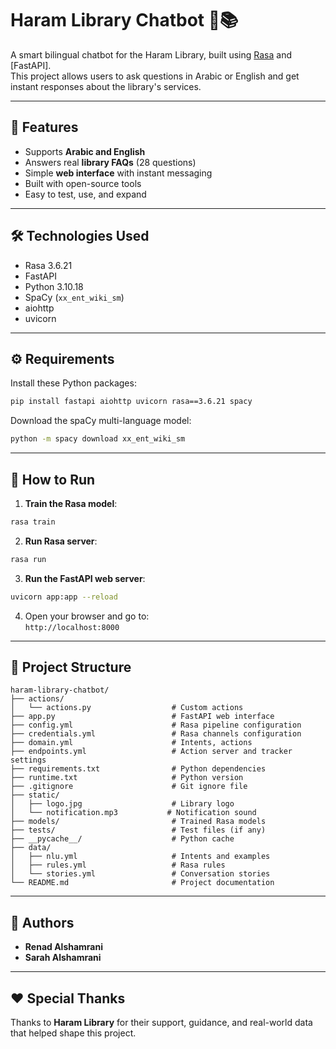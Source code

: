 # Haram Library Chatbot 🤖📚

A smart bilingual chatbot for the Haram Library, built using [Rasa](https://rasa.com/) and [FastAPI].  
This project allows users to ask questions in Arabic or English and get instant responses about the library's services.

---

## 📌 Features

- Supports **Arabic and English**
- Answers real **library FAQs** (28 questions)
- Simple **web interface** with instant messaging
- Built with open-source tools
- Easy to test, use, and expand

---

## 🛠 Technologies Used

- Rasa 3.6.21
- FastAPI
- Python 3.10.18
- SpaCy (`xx_ent_wiki_sm`)
- aiohttp
- uvicorn

---

## ⚙ Requirements

Install these Python packages:

```bash
pip install fastapi aiohttp uvicorn rasa==3.6.21 spacy
```

Download the spaCy multi-language model:

```bash
python -m spacy download xx_ent_wiki_sm
```

---

## 🚀 How to Run

1. **Train the Rasa model**:

```bash
rasa train
```

2. **Run Rasa server**:

```bash
rasa run
```

3. **Run the FastAPI web server**:

```bash
uvicorn app:app --reload
```

4. Open your browser and go to:  
`http://localhost:8000`

---

## 📁 Project Structure

```
haram-library-chatbot/
├── actions/
│   └── actions.py                  # Custom actions 
├── app.py                          # FastAPI web interface
├── config.yml                      # Rasa pipeline configuration
├── credentials.yml                 # Rasa channels configuration
├── domain.yml                      # Intents, actions
├── endpoints.yml                   # Action server and tracker settings
├── requirements.txt                # Python dependencies
├── runtime.txt                     # Python version
├── .gitignore                      # Git ignore file
├── static/
│   ├── logo.jpg                    # Library logo
│   └── notification.mp3           # Notification sound
├── models/                         # Trained Rasa models
├── tests/                          # Test files (if any)
├── __pycache__/                    # Python cache
├── data/
│   ├── nlu.yml                     # Intents and examples
│   ├── rules.yml                   # Rasa rules
│   └── stories.yml                 # Conversation stories
└── README.md                       # Project documentation
```

---

## 📣 Authors

- **Renad Alshamrani**  
- **Sarah Alshamrani**

---

## ❤️ Special Thanks

Thanks to **Haram Library** for their support, guidance, and real-world data that helped shape this project.

